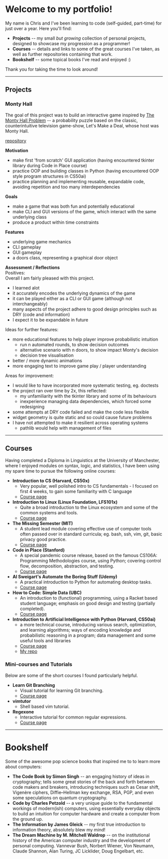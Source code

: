 # Welcome to my portfolio!  

My name is Chris and I've been learning to code (self-guided, part-time) for just over a year.
Here you'll find:
* **Projects** -- my small _but growing_ collection of personal projects, designed to showcase my progression as a programmer!  
* **Courses** -- details and links to some of the great courses I've taken, as well as further repositories containing that work.  
* **Bookshelf** -- some topical books I've read and enjoyed :)  

Thank you for taking the time to look around!

--------------------------

## Projects

### Monty Hall  

The goal of this project was to build an interactive game inspired by [The Monty Hall Problem](https://en.wikipedia.org/wiki/Monty_Hall_problem) -- a probability puzzle based on the classic, counterintuitive television game-show, Let's Make a Deal, whose host was Monty Hall.  

[repository](<repo address>)  

**Motivation**  
* make first 'from scratch' GUI application (having encountered tkinter library during Code in Place course)
* practice OOP and building classes in Python (having encountered OOP style program structures in CS50ai)
* practice planning and implementing reusable, expandable code, avoiding repetition and too many interdependencies 

**Goals**
* make a game that was both fun and potentially educational
* make CLI and GUI versions of the game, which interact with the same underlying class
* produce a product within time constraints

**Features**
* underlying game mechanics
* CLI gameplay
* GUI gameplay
* a doors class, representing a graphical door object

**Assessment / Reflections**  
Positives:  
Overall I am fairly pleased with this project.  
* I learned alot
* it accurately encodes the underlying dynamics of the game
* it can be played either as a CLI or GUI game (although not interchangeably)
* many aspects of the project adhere to good design principles such as DRY (code and information)
* I expect it to be expandable in future

Ideas for further features:
* more educational features to help player improve probabilistic intuition 
  * run n automated rounds, to show decision outcomes
  * alternative scenario with n doors, to show impact Monty's decision
  * decision tree visualisation 
* better / more dynamic animations
* more engaging text to improve game play / player understanding

Areas for improvement:
* I would like to have incorporated more systematic testing, eg. doctests
* the project ran over time by 2x, this reflected:
  * my unfamiliarity with the tkinter library and some of its behaviours
  * inexperience managing data dependencies, which forced some redesigning
* some attempts at DRY code failed and make the code less flexible
* widget geometry is quite static and so could cause future problems
* I have not attempted to make it resilient across operating systems 
  * pathlib would help with management of files

--------------------------

## Courses

Having completed a Diploma in Linguistics at the University of Manchester, where I enjoyed modules on syntax, logic, and statistics, I have been using my spare time to pursue the following online courses:

* **Introduction to CS (Harvard, CS50x)**
  * Very popular, well polished intro to CS fundamentals - I focused on first 4 weeks, to gain some familiarity with C language  
  * [Course page](https://cs50.harvard.edu/x/2019/)  
* **Introduction to Linux (Linux Foundation, LFS101x)** 
  * Quite a broad introduction to the Linux ecosystem and some of the common systems and tools. 
  * [Course page](https://training.linuxfoundation.org/training/introduction-to-linux/)  
* **The Missing Semester (MIT)**
  * A student lead module covering effective use of computer tools often passed over in standard curricula; eg. bash, ssh, vim, git, basic privacy good practice.  
  * [Course page](https://missing.csail.mit.edu/ )  
* **Code in Place (Stanford)**
  * A special pandemic course release, based on the famous CS106A: Programming Methodologies course, using Python; covering control flow, decomposition, abstraction, and testing.  
  * [Course page](https://codeinplace.stanford.edu/)  
* **Al Sweigart's Automate the Boring Stuff (Udemy)**
  * A practical introduction to Python for automating desktop tasks.  
  * [Course page](https://www.udemy.com/course/automate/ )  
* **How to Code: Simple Data (UBC)**
  * An introduction to (functional) programming, using a Racket based student language; emphasis on good design and testing (partially completed).    
  * [Course page](https://www.edx.org/course/how-to-code-simple-data)  
* **Introduction to Artificial Intelligence with Python (Harvard, CS50ai)**
  * a more technical course, introducing various search, optimization, and learning algorithms; ways of encoding knowledge and probabilistic reasoning in a program; data management and some useful tools and libraries    
  * [Course page](https://cs50.harvard.edu/ai/2020/)  
  * [My repo]()  

### Mini-courses and Tutorials
Below are some of the short courses I found particularly helpful.
* **Learn Git Branching**
  * Visual tutorial for learning Git branching.    
  * [Course page](https://learngitbranching.js.org/)  
* **vimtutor**
  * Shell based vim tutorial.    
* **Regexone**
  * Interactive tutorial for common regular expressions.    
  * [Course page](https://regexone.com/)  

--------------------------

# Bookshelf

Some of the awesome pop science books that inspired me to to learn more about computers:
* **The Code Book by Simon Singh** -- an engaging history of ideas in cryptography; tells some great stories of the back and forth between code makers and breakers, introducing techniques such as Cesar shift, Vigenère ciphers, Diffie–Hellman key exchange, RSA, PGP, and even some speculations on quantum cryptography.
* **Code by Charles Petzold** -- a very unique guide to the fundamental workings of modern(ish) computers, using essentially everyday objects to build an intuition for computer hardware and create a computer from the ground up. 
* **The Information by James Gleick** -- my first true introduction to information theory, absolutely blew my mind!
* **The Dream Machine by M. Mitchell Waldrop** -- on the institutional history of the American computer industry and the development of personal computing. Vannevar Bush, Norbert Wiener, Von Neumann, Claude Shannon, Alan Turing, JC Licklider, Doug Engelbart, etc.
